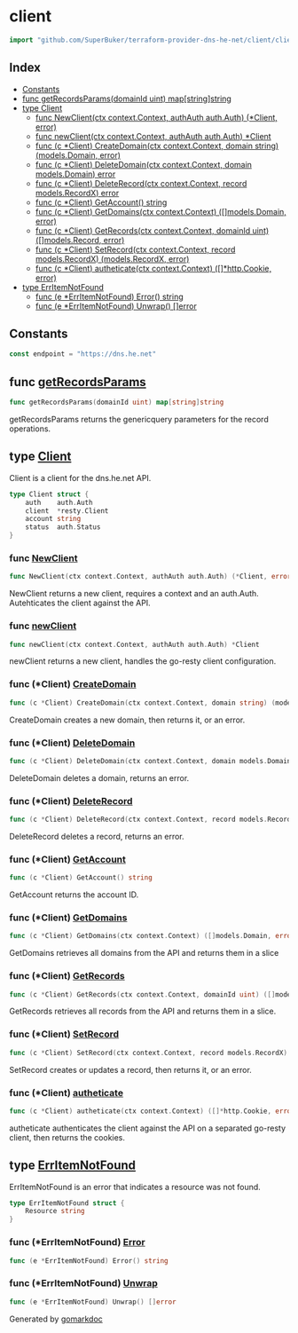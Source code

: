 <!-- Code generated by gomarkdoc. DO NOT EDIT -->

# client

```go
import "github.com/SuperBuker/terraform-provider-dns-he-net/client/client"
```

## Index

- [Constants](<#constants>)
- [func getRecordsParams(domainId uint) map[string]string](<#func-getrecordsparams>)
- [type Client](<#type-client>)
  - [func NewClient(ctx context.Context, authAuth auth.Auth) (*Client, error)](<#func-newclient>)
  - [func newClient(ctx context.Context, authAuth auth.Auth) *Client](<#func-newclient>)
  - [func (c *Client) CreateDomain(ctx context.Context, domain string) (models.Domain, error)](<#func-client-createdomain>)
  - [func (c *Client) DeleteDomain(ctx context.Context, domain models.Domain) error](<#func-client-deletedomain>)
  - [func (c *Client) DeleteRecord(ctx context.Context, record models.RecordX) error](<#func-client-deleterecord>)
  - [func (c *Client) GetAccount() string](<#func-client-getaccount>)
  - [func (c *Client) GetDomains(ctx context.Context) ([]models.Domain, error)](<#func-client-getdomains>)
  - [func (c *Client) GetRecords(ctx context.Context, domainId uint) ([]models.Record, error)](<#func-client-getrecords>)
  - [func (c *Client) SetRecord(ctx context.Context, record models.RecordX) (models.RecordX, error)](<#func-client-setrecord>)
  - [func (c *Client) autheticate(ctx context.Context) ([]*http.Cookie, error)](<#func-client-autheticate>)
- [type ErrItemNotFound](<#type-erritemnotfound>)
  - [func (e *ErrItemNotFound) Error() string](<#func-erritemnotfound-error>)
  - [func (e *ErrItemNotFound) Unwrap() []error](<#func-erritemnotfound-unwrap>)


## Constants

```go
const endpoint = "https://dns.he.net"
```

## func [getRecordsParams](<https://github.com/SuperBuker/terraform-provider-dns-he-net/tree/master/common/client/client/blob/master/client/client/records.go#L15>)

```go
func getRecordsParams(domainId uint) map[string]string
```

getRecordsParams returns the genericquery parameters for the record operations.

## type [Client](<https://github.com/SuperBuker/terraform-provider-dns-he-net/tree/master/common/client/client/blob/master/client/client/client.go#L20-L25>)

Client is a client for the dns.he.net API.

```go
type Client struct {
    auth    auth.Auth
    client  *resty.Client
    account string
    status  auth.Status
}
```

### func [NewClient](<https://github.com/SuperBuker/terraform-provider-dns-he-net/tree/master/common/client/client/blob/master/client/client/client.go#L29>)

```go
func NewClient(ctx context.Context, authAuth auth.Auth) (*Client, error)
```

NewClient returns a new client, requires a context and an auth.Auth. Autehticates the client against the API.

### func [newClient](<https://github.com/SuperBuker/terraform-provider-dns-he-net/tree/master/common/client/client/blob/master/client/client/client.go#L53>)

```go
func newClient(ctx context.Context, authAuth auth.Auth) *Client
```

newClient returns a new client, handles the go\-resty client configuration.

### func \(\*Client\) [CreateDomain](<https://github.com/SuperBuker/terraform-provider-dns-he-net/tree/master/common/client/client/blob/master/client/client/domains.go#L33>)

```go
func (c *Client) CreateDomain(ctx context.Context, domain string) (models.Domain, error)
```

CreateDomain creates a new domain, then returns it, or an error.

### func \(\*Client\) [DeleteDomain](<https://github.com/SuperBuker/terraform-provider-dns-he-net/tree/master/common/client/client/blob/master/client/client/domains.go#L63>)

```go
func (c *Client) DeleteDomain(ctx context.Context, domain models.Domain) error
```

DeleteDomain deletes a domain, returns an error.

### func \(\*Client\) [DeleteRecord](<https://github.com/SuperBuker/terraform-provider-dns-he-net/tree/master/common/client/client/blob/master/client/client/records.go#L86>)

```go
func (c *Client) DeleteRecord(ctx context.Context, record models.RecordX) error
```

DeleteRecord deletes a record, returns an error.

### func \(\*Client\) [GetAccount](<https://github.com/SuperBuker/terraform-provider-dns-he-net/tree/master/common/client/client/blob/master/client/client/client.go#L137>)

```go
func (c *Client) GetAccount() string
```

GetAccount returns the account ID.

### func \(\*Client\) [GetDomains](<https://github.com/SuperBuker/terraform-provider-dns-he-net/tree/master/common/client/client/blob/master/client/client/domains.go#L14>)

```go
func (c *Client) GetDomains(ctx context.Context) ([]models.Domain, error)
```

GetDomains retrieves all domains from the API and returns them in a slice

### func \(\*Client\) [GetRecords](<https://github.com/SuperBuker/terraform-provider-dns-he-net/tree/master/common/client/client/blob/master/client/client/records.go#L24>)

```go
func (c *Client) GetRecords(ctx context.Context, domainId uint) ([]models.Record, error)
```

GetRecords retrieves all records from the API and returns them in a slice.

### func \(\*Client\) [SetRecord](<https://github.com/SuperBuker/terraform-provider-dns-he-net/tree/master/common/client/client/blob/master/client/client/records.go#L44>)

```go
func (c *Client) SetRecord(ctx context.Context, record models.RecordX) (models.RecordX, error)
```

SetRecord creates or updates a record, then returns it, or an error.

### func \(\*Client\) [autheticate](<https://github.com/SuperBuker/terraform-provider-dns-he-net/tree/master/common/client/client/blob/master/client/client/client_auth.go#L19>)

```go
func (c *Client) autheticate(ctx context.Context) ([]*http.Cookie, error)
```

autheticate authenticates the client against the API on a separated go\-resty client, then returns the cookies.

## type [ErrItemNotFound](<https://github.com/SuperBuker/terraform-provider-dns-he-net/tree/master/common/client/client/blob/master/client/client/errors.go#L6-L8>)

ErrItemNotFound is an error that indicates a resource was not found.

```go
type ErrItemNotFound struct {
    Resource string
}
```

### func \(\*ErrItemNotFound\) [Error](<https://github.com/SuperBuker/terraform-provider-dns-he-net/tree/master/common/client/client/blob/master/client/client/errors.go#L10>)

```go
func (e *ErrItemNotFound) Error() string
```

### func \(\*ErrItemNotFound\) [Unwrap](<https://github.com/SuperBuker/terraform-provider-dns-he-net/tree/master/common/client/client/blob/master/client/client/errors.go#L14>)

```go
func (e *ErrItemNotFound) Unwrap() []error
```



Generated by [gomarkdoc](<https://github.com/princjef/gomarkdoc>)
